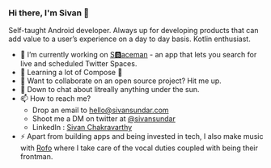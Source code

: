 ### Hi there, I'm Sivan 👋

Self-taught Android developer. Always up for developing products that can add value to a user’s experience on a day to day basis. Kotlin enthusiast.

- 🔭 I’m currently working on [S:b:aceman](https://www.github.com/sivansundar/sbaceman) - an app that lets you search for live and scheduled Twitter Spaces.
- 🌱 Learning a lot of Compose 🤯
- 👯 Want to collaborate on an open source project? Hit me up.
- 💬 Down to chat about litreally anything under the sun.
- 📫 How to reach me?  
  * Drop an email to [hello@sivansundar.com](mailto:hello@sivansundar.com)
  * Shoot me a DM on twitter at [@sivansundar](https://www.twitter.com/sivansundar)
  * LinkedIn : [Sivan Chakravarthy](https://www.linkedin.com/in/sivan-chakravarthy-s/) 
- ⚡ Apart from building apps and being invested in tech, I also make music with [Rofo](https://www.bio.link/therofoband) where I take care of the vocal duties coupled with being their frontman.
